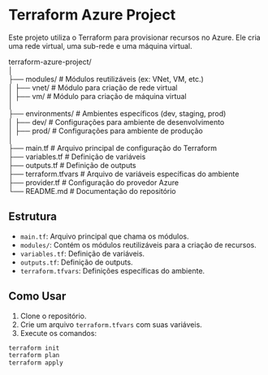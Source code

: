 # Terraform Azure Project

Este projeto utiliza o Terraform para provisionar recursos no Azure. Ele cria uma rede virtual, uma sub-rede e uma máquina virtual.

terraform-azure-project/  
│  
├── modules/               # Módulos reutilizáveis (ex: VNet, VM, etc.)  
│   ├── vnet/              # Módulo para criação de rede virtual  
│   ├── vm/                # Módulo para criação de máquina virtual  
│  
├── environments/          # Ambientes específicos (dev, staging, prod)  
│   ├── dev/               # Configurações para ambiente de desenvolvimento  
│   ├── prod/              # Configurações para ambiente de produção  
│  
├── main.tf                # Arquivo principal de configuração do Terraform  
├── variables.tf           # Definição de variáveis  
├── outputs.tf             # Definição de outputs  
├── terraform.tfvars       # Arquivo de variáveis específicas do ambiente  
├── provider.tf            # Configuração do provedor Azure  
└── README.md              # Documentação do repositório  


## Estrutura

- `main.tf`: Arquivo principal que chama os módulos.
- `modules/`: Contém os módulos reutilizáveis para a criação de recursos.
- `variables.tf`: Definição de variáveis.
- `outputs.tf`: Definição de outputs.
- `terraform.tfvars`: Definições específicas do ambiente.

## Como Usar

1. Clone o repositório.
2. Crie um arquivo `terraform.tfvars` com suas variáveis.
3. Execute os comandos:

```bash
terraform init
terraform plan
terraform apply
